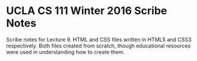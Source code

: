# UCLA CS 111 Winter 2016 Scribe Notes

Scribe notes for Lecture 9. HTML and CSS files written in HTML5 and CSS3 respectively. Both files created from scratch, though educational resources were used in understanding how to create them.
